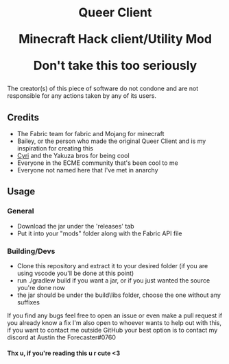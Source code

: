 <h1 align="center">
    <p> Queer Client
    <p> Minecraft Hack client/Utility Mod
    <p> Don't take this too seriously
</h1>

The creator(s) of this piece of software do not condone and are not responsible for any actions taken by any of its users.

## Credits

- The Fabric team for fabric and Mojang for minecraft
- Bailey, or the person who made the original Queer Client and is my inspiration for creating this
- [Cyri](https://github.com/Fentanull) and the Yakuza bros for being cool
- Everyone in the ECME community that's been cool to me
- Everyone not named here that I've met in anarchy

## Usage

### General

- Download the jar under the 'releases' tab
- Put it into your "mods" folder along with the Fabric API file

### Building/Devs

- Clone this repository and extract it to your desired folder (if you are using vscode you'll be done at this point)
- run ./gradlew build if you want a jar, or if you just wanted the source you're done now
- the jar should be under the build\libs folder, choose the one without any suffixes

If you find any bugs feel free to open an issue or even make a pull request if you already know a fix
I'm also open to whoever wants to help out with this, if you want to contact me outside GitHub your best option is to contact my discord at Austin the Forecaster#0760

#### Thx u, if you're reading this u r cute <3
